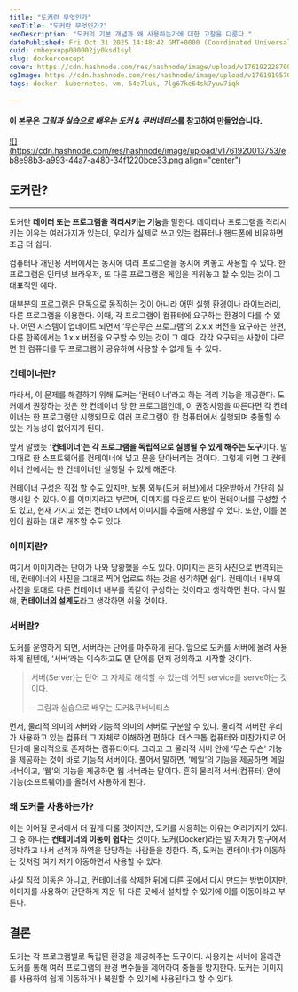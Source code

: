 ```yaml
---
title: "도커란 무엇인가"
seoTitle: "도커란 무엇인가?"
seoDescription: "도커의 기본 개념과 왜 사용하는가에 대한 고찰을 다룬다."
datePublished: Fri Oct 31 2025 14:48:42 GMT+0000 (Coordinated Universal Time)
cuid: cmheyxupp000002jy0ksd1syl
slug: dockerconcept
cover: https://cdn.hashnode.com/res/hashnode/image/upload/v1761922287091/ce524334-cfd3-4257-a09c-519feef8fe4d.jpeg
ogImage: https://cdn.hashnode.com/res/hashnode/image/upload/v1761919570982/b0121deb-16f9-4b8e-8a94-24ff312ad358.png
tags: docker, kubernetes, vm, 64e7luk, 7lg67ke64sk7yuw7iqk

---
```


#### 이 본문은 ***그림과 실습으로 배우는 도커 & 쿠버네티스*를 참고하여 만들었습니다.**

[![](https://cdn.hashnode.com/res/hashnode/image/upload/v1761920013753/eb8e98b3-a993-44a7-a480-34f1220bce33.png align="center")](https://product.kyobobook.co.kr/detail/S000001766500)

## 도커란?

---

도커란 **데이터 또는 프로그램을 격리시키는 기능**을 말한다. 데이터나 프로그램을 격리시키는 이유는 여러가지가 있는데, 우리가 실제로 쓰고 있는 컴퓨터나 핸드폰에 비유하면 조금 더 쉽다.

컴퓨터나 개인용 서버에서는 동시에 여러 프로그램을 동시에 켜놓고 사용할 수 있다. 한 프로그램은 인터넷 브라우저, 또 다른 프로그램은 게임을 띄워놓고 할 수 있는 것이 그 대표적인 예다.

대부분의 프로그램은 단독으로 동작하는 것이 아니라 어떤 실행 환경이나 라이브러리, 다른 프로그램을 이용한다. 이때, 각 프로그램이 컴퓨터에 요구하는 환경이 다를 수 있다. 어떤 시스템이 업데이트 되면서 ‘무슨무슨 프로그램‘의 2.x.x 버전을 요구하는 한편, 다른 한쪽에서는 1.x.x 버전을 요구할 수 있는 것이 그 예다. 각각 요구되는 사항이 다르면 한 컴퓨터를 두 프로그램이 공유하여 사용할 수 없게 될 수 있다.

### 컨테이너란?

따라서, 이 문제를 해결하기 위해 도커는 ‘컨테이너’라고 하는 격리 기능을 제공한다. 도커에서 권장하는 것은 한 컨테이너 당 한 프로그램인데, 이 권장사항을 따른다면 각 컨테이너는 한 프로그램만 시행되므로 여러 프로그램이 한 컴퓨터에서 실행되며 충돌할 수 있는 가능성이 없어지게 된다.

앞서 말했듯 **‘컨테이너‘는 각 프로그램을 독립적으로 실행될 수 있게 해주는 도구**이다. 말 그대로 한 소프트웨어를 컨테이너에 넣고 문을 닫아버리는 것이다. 그렇게 되면 그 컨테이너 안에서는 한 컨테이너만 실행될 수 있게 해준다.

컨테이너 구성은 직접 할 수도 있지만, 보통 외부(도커 허브)에서 다운받아서 간단히 실행시킬 수 있다. 이를 이미지라고 부르며, 이미지를 다운로드 받아 컨테이너를 구성할 수도 있고, 현재 가지고 있는 컨테이너에서 이미지를 추출해 사용할 수 있다. 또한, 이를 본인이 원하는 대로 개조할 수도 있다.

### 이미지란?

여기서 이미지라는 단어가 나와 당황했을 수도 있다. 이미지는 흔히 사진으로 번역되는데, 컨테이너의 사진을 그대로 찍어 업로드 하는 것을 생각하면 쉽다. 컨테이너 내부의 사진을 토대로 다른 컨테이너 내부를 똑같이 구성하는 것이라고 생각하면 된다. 다시 말해, **컨테이너의 설계도**라고 생각하면 쉬울 것이다.

### 서버란?

도커를 운영하게 되면, 서버라는 단어를 마주하게 된다. 앞으로 도커를 서버에 올려 사용하게 될텐데, ‘서버‘라는 익숙하고도 먼 단어를 먼저 정의하고 시작할 것이다.

> 서버(Server)는 단어 그 자체로 해석할 수 있는데 어떤 service를 serve하는 것이다.
> 
> \- 그림과 실습으로 배우는 도커&쿠버네티스

먼저, 물리적 의미의 서버와 기능적 의미의 서버로 구분할 수 있다. 물리적 서버란 우리가 사용하고 있는 컴퓨터 그 자체로 이해하면 편하다. 데스크톱 컴퓨터와 마찬가지로 어딘가에 물리적으로 존재하는 컴퓨터이다. 그리고 그 물리적 서버 안에 ‘무슨 무슨‘ 기능을 제공하는 것이 바로 기능적 서버이다. 풀어서 말하면, ‘메일‘의 기능을 제공하면 메일 서버이고, ‘웹‘의 기능을 제공하면 웹 서버라는 말이다. 흔히 물리적 서버(컴퓨터) 안에 기능(소프트웨어)를 올려서 사용하게 된다.

### 왜 도커를 사용하는가?

이는 이어질 문서에서 더 깊게 다룰 것이지만, 도커를 사용하는 이유는 여러가지가 있다. 그 중 하나는 **컨테이너의 이동이 쉽다**는 것이다. 도커(Docker)라는 말 자체가 항구에서 정박하고 나서 선적과 하역을 담당하는 사람들을 칭한다. 즉, 도커는 컨테이너가 이동하는 것처럼 여기 저기 이동하면서 사용할 수 있다.

사실 직접 이동은 아니고, 컨테이너를 삭제한 뒤에 다른 곳에서 다시 만드는 방법이지만, 이미지를 사용하여 간단하게 지운 뒤 다른 곳에서 설치할 수 있기에 이를 이동이라고 부른다.

## 결론

도커는 각 프로그램별로 독립된 환경을 제공해주는 도구이다. 사용자는 서버에 올라간 도커를 통해 여러 프로그램의 환경 변수들을 제어하여 충돌을 방지한다. 도커는 이미지를 사용하여 쉽게 이동하거나 복원할 수 있기에 사용된다고 할 수 있다.